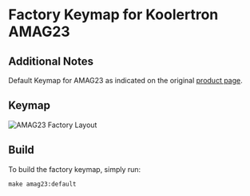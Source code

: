 # Factory Keymap for Koolertron AMAG23

## Additional Notes
Default Keymap for AMAG23 as indicated on the original [product page](http://www.koolertron.com/koolertron-one-handed-macro-mechanical-keyboard-rgb-led-backlit-portable-mini-onehanded-mechanical-gaming-keypad-23-fully-programmable-keys-blue-switches-p-853.html).

## Keymap

![AMAG23 Factory Layout](https://i.imgur.com/c28RfwI.png)

## Build

To build the factory keymap, simply run:

    make amag23:default
